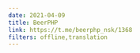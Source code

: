 ```yaml
---
date: 2021-04-09
title: BeerPHP
link: https://t.me/beerphp_nsk/1368
filters: offline,translation
---
```

